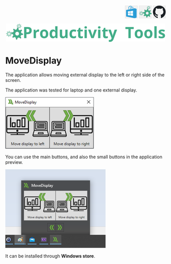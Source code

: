 <!--Category:C#,WinApp--> 
 <p align="right">
      <a href="https://www.microsoft.com/store/apps/9PFT795LZ2Z7"><img src="Images/Header/WindowsStore_border_40px.png" /></a>
    <a href="http://productivitytools.tech/MoveDisplay/"><img src="Images/Header/ProductivityTools_green_40px_2.png" /><a> 
    <a href="https://github.com/pwujczyk/ProductivityTools.MoveDisplay/"><img src="Images/Header/Github_border_40px.png" /></a>
</p>
<p align="center">
    <a href="http://productivitytools.tech/">
        <img src="Images/Header/LogoTitle_green_500px.png" />
    </a>
</p>


# MoveDisplay

The application allows moving external display to the left or right side of the screen.

<!--more-->

The application was tested for laptop and one external display. 
<!--og-image-->
![PowerOptions](Images/AppScreenshot.png)

You can use the main buttons, and also the small buttons in the application preview.

![PowerOptions](Images/AppScreenshot2.png)

It can be installed through **Windows store**.
